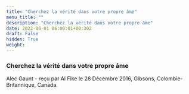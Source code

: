 ```yaml
---
title: "Cherchez la vérité dans votre propre âme"
menu_title: ""
description: "Cherchez la vérité dans votre propre âme"
date: 2022-06-01 06:00:01+00:302
draft: False
hidden: True
weight:
---
```

### Cherchez la vérité dans votre propre âme

Alec Gaunt - reçu par Al Fike le 28 Décembre 2016, Gibsons, Colombie-Britannique, Canada.



